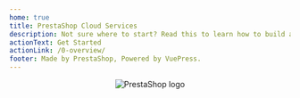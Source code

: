```yaml
---
home: true
title: PrestaShop Cloud Services
description: Not sure where to start? Read this to learn how to build a module powered by PrestaShop Cloud Services.
actionText: Get Started
actionLink: /0-overview/
footer: Made by PrestaShop, Powered by VuePress.
---
```


<div style="text-align: center;">
  <img alt="PrestaShop logo" src="/assets/images/common/logo.png" style="max-width: 300px;"></img>
</div>

